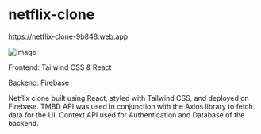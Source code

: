 # netflix-clone
https://netflix-clone-9b848.web.app

![image](https://user-images.githubusercontent.com/92409662/203037130-f44b79ba-5e4a-42dc-a0ce-993bc619be1e.png)


Frontend: Tailwind CSS & React

Backend: Firebase

Netflix clone built using React, styled with Tailwind CSS, and deployed on Firebase. TMBD API was used in conjunction with the Axios library to fetch data for the UI. Context API used for Authentication and Database of the backend.

